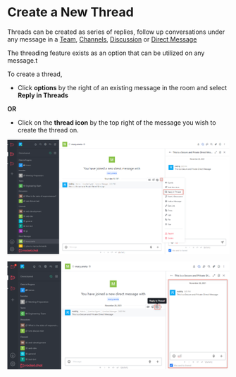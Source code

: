 # Create a New Thread

Threads can be created as series of replies, follow up conversations under any message in a [Team](../teams/), [Channels](../channels/), [Discussion](../discussions/) or [Direct Message](../direct-messages/)

The threading feature exists as an option that can be utilized on any message.t

To create a thread,&#x20;

* Click **options** by the right of an existing message in the room and select **Reply in Threads**

**OR**

* Click on the **thread icon** by the top right of the message you wish to create the thread on.

![](<../../../../.gitbook/assets/image (682) (1) (1) (1).png>)

![](<../../../../.gitbook/assets/image (637) (1) (1) (1).png>)
